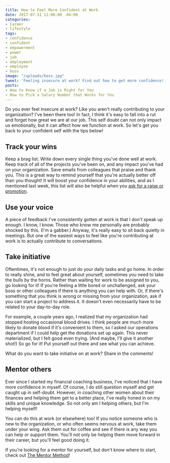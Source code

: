 ```yaml
---
title: How to Feel More Confident at Work
date: 2017-07-31 11:00:00 -04:00
categories:
- Career
- lifestyle
tags:
- confidence
- confident
- empowerment
- power
- job
- employment
- employee
- boss
image: "/uploads/boss.jpg"
tweet: 'Feeling insecure at work? Find out how to get more confidence! #boss #career'
posts:
- How to Know if a Job is Right for You
- How to Pick a Salary Number that Works for You
---
```


Do you ever feel insecure at work? Like you aren't really contributing to your organization? I've been there too! In fact, I think it's easy to fall into a rut and forget how great we are at our job. This self doubt can not only impact us emotionally, but it can affect how we function at work. So let's get you back to your confident self with the tips below!

## Track your wins

Keep a brag list. Write down every single thing you've done well at work. Keep track of all of the projects you've been on, and any impact you've had on your organization. Save emails from colleagues that praise and thank you. This is a great way to remind yourself that you're actually better off than you thought! It will boost your confidence in your abilities, and as I mentioned last week, this list will also be helpful when you [ask for a raise or promotion](www.maggiegermano.com/blog/how-to-ask-for-a-raise/).

## Use your voice

A piece of feedback I've consistently gotten at work is that I don't speak up enough. I know, I know. Those who know me personally are probably shocked by this. (I'm a gabber.) Anyway, it's really easy to sit back quietly in meetings. But one of the easiest ways to feel like you're contributing at work is to actually contribute to conversations.

## Take initiative

Oftentimes, it's not enough to just do your daily tasks and go home. In order to really shine, and to feel great about yourself, sometimes you need to take the bulls by the horns. Rather than waiting for work to be assigned to you, go looking for it! If you're feeling a little bored or unchallenged, ask your boss or other colleagues if there is anything you can help with. Or, if there's something that you think is wrong or missing from your organization, ask if you can start a project to address it. It doesn't even necessarily have to be related to your day-to-day role. 

For example, a couple years ago, I realized that my organization had stopped hosting occasional blood drives. I think people are much more likely to donate blood if it's convenient to them, so I asked our operations department if I could help get the donations set up again. This never materialized, but I felt good even trying. (And maybe, I'll give it another shot!) So go for it! Put yourself out there and see what you can achieve.

What do you want to take initiative on at work? Share in the comments!

## Mentor others

Ever since I started my financial coaching business, I've noticed that I have more confidence in myself. Of course, I do still question myself and get caught up in self-doubt. However, in coaching other women about their finances and helping them get to a better place, I've really honed in on my skills and unique knowledge. So not only am I helping others, but I'm helping myself!

You can do this at work (or elsewhere) too! If you notice someone who is new to the organization, or who often seems nervous at work, take them under your wing. Ask them out for coffee and see if there is any way you can help or support them. You'll not only be helping them move forward in their career, but you'll feel good doing it.

If you're looking for a mentor for yourself, but don't know where to start, check out [The Mentor Method](http://www.thementormethod.com/)!